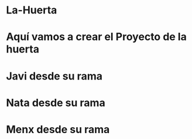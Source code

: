 # La-Huerta
# Aquí vamos a crear el Proyecto de la huerta
# Javi desde su rama
# Nata desde su rama
# Menx desde su rama